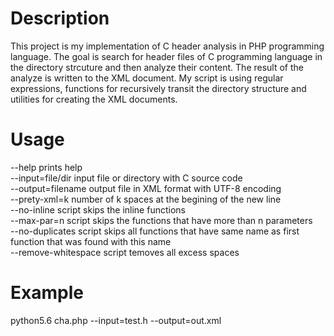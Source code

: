 # Description
This project is my implementation of C header analysis in PHP programming language. The goal is search for header files of C programming language in the directory strcuture and then analyze their content.
The result of the analyze is written to the XML document. My script is using regular expressions, functions for recursively transit the directory structure and utilities for creating the XML documents.

# Usage
--help  prints help <br>
--input=file/dir  input file or directory with C source code <br>
--output=filename output file in XML format with UTF-8 encoding <br>
--prety-xml=k number of k spaces at the begining of the new line <br>
--no-inline script skips the inline functions <br>
--max-par=n script skips the functions that have more than n parameters <br>
--no-duplicates script skips all functions that have same name as first function that was found with this name <br>
--remove-whitespace script temoves all excess spaces

# Example
python5.6 cha.php --input=test.h --output=out.xml
